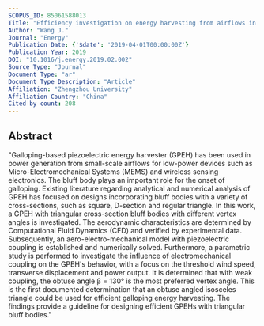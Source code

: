 ```yaml
---
SCOPUS_ID: 85061588013
Title: "Efficiency investigation on energy harvesting from airflows in HVAC system based on galloping of isosceles triangle sectioned bluff bodies"
Author: "Wang J."
Journal: "Energy"
Publication Date: {'$date': '2019-04-01T00:00:00Z'}
Publication Year: 2019
DOI: "10.1016/j.energy.2019.02.002"
Source Type: "Journal"
Document Type: "ar"
Document Type Description: "Article"
Affiliation: "Zhengzhou University"
Affiliation Country: "China"
Cited by count: 208
---
```


## Abstract
"Galloping-based piezoelectric energy harvester (GPEH) has been used in power generation from small-scale airflows for low-power devices such as Micro-Electromechanical Systems (MEMS) and wireless sensing electronics. The bluff body plays an important role for the onset of galloping. Existing literature regarding analytical and numerical analysis of GPEH has focused on designs incorporating bluff bodies with a variety of cross-sections, such as square, D-section and regular triangle. In this work, a GPEH with triangular cross-section bluff bodies with different vertex angles is investigated. The aerodynamic characteristics are determined by Computational Fluid Dynamics (CFD) and verified by experimental data. Subsequently, an aero-electro-mechanical model with piezoelectric coupling is established and numerically solved. Furthermore, a parametric study is performed to investigate the influence of electromechanical coupling on the GPEH's behavior, with a focus on the threshold wind speed, transverse displacement and power output. It is determined that with weak coupling, the obtuse angle β = 130° is the most preferred vertex angle. This is the first documented determination that an obtuse angled isosceles triangle could be used for efficient galloping energy harvesting. The findings provide a guideline for designing efficient GPEHs with triangular bluff bodies."
